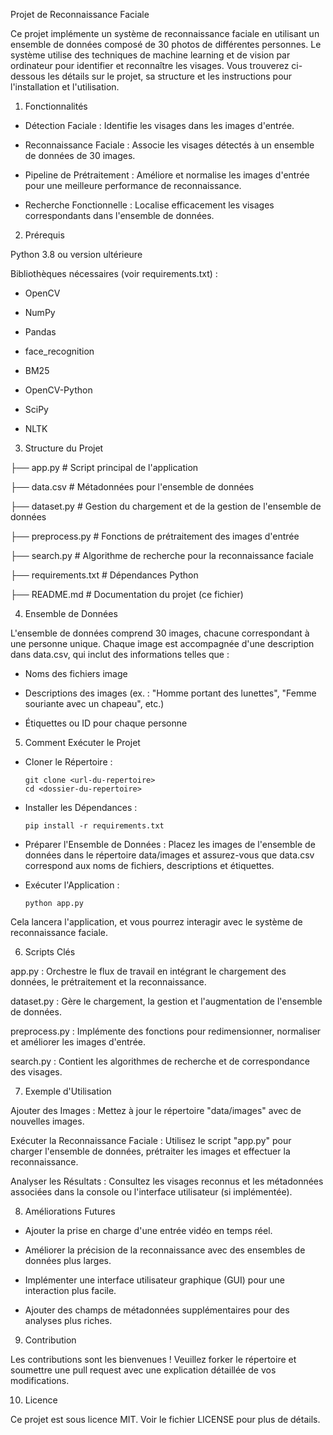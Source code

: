   Projet de Reconnaissance Faciale

Ce projet implémente un système de reconnaissance faciale en utilisant un ensemble de données composé de 30 photos de différentes personnes. Le système utilise des techniques de machine learning et de vision par ordinateur pour identifier et reconnaître les visages. Vous trouverez ci-dessous les détails sur le projet, sa structure et les instructions pour l'installation et l'utilisation.

1. Fonctionnalités

- Détection Faciale : Identifie les visages dans les images d'entrée.

- Reconnaissance Faciale : Associe les visages détectés à un ensemble de données de 30 images.

- Pipeline de Prétraitement : Améliore et normalise les images d'entrée pour une meilleure performance de reconnaissance.

- Recherche Fonctionnelle : Localise efficacement les visages correspondants dans l'ensemble de données.

2. Prérequis

Python 3.8 ou version ultérieure

Bibliothèques nécessaires (voir requirements.txt) :

- OpenCV

- NumPy

- Pandas

- face_recognition

- BM25

- OpenCV-Python

- SciPy

- NLTK

3. Structure du Projet

├── app.py            # Script principal de l'application

├── data.csv          # Métadonnées pour l'ensemble de données

├── dataset.py        # Gestion du chargement et de la gestion de l'ensemble de données

├── preprocess.py     # Fonctions de prétraitement des images d'entrée

├── search.py         # Algorithme de recherche pour la reconnaissance faciale

├── requirements.txt  # Dépendances Python

├── README.md         # Documentation du projet (ce fichier)


4. Ensemble de Données

L'ensemble de données comprend 30 images, chacune correspondant à une personne unique. Chaque image est accompagnée d'une description dans data.csv, qui inclut des informations telles que :

- Noms des fichiers image

- Descriptions des images (ex. : "Homme portant des lunettes", "Femme souriante avec un chapeau", etc.)

- Étiquettes ou ID pour chaque personne

5. Comment Exécuter le Projet

- Cloner le Répertoire :

      git clone <url-du-repertoire>
      cd <dossier-du-repertoire>

- Installer les Dépendances :

      pip install -r requirements.txt

- Préparer l'Ensemble de Données :
Placez les images de l'ensemble de données dans le répertoire data/images et assurez-vous que data.csv correspond aux noms de fichiers, descriptions et étiquettes.

- Exécuter l'Application :

      python app.py

Cela lancera l'application, et vous pourrez interagir avec le système de reconnaissance faciale.

6. Scripts Clés

app.py : Orchestre le flux de travail en intégrant le chargement des données, le prétraitement et la reconnaissance.

dataset.py : Gère le chargement, la gestion et l'augmentation de l'ensemble de données.

preprocess.py : Implémente des fonctions pour redimensionner, normaliser et améliorer les images d'entrée.

search.py : Contient les algorithmes de recherche et de correspondance des visages.

7. Exemple d'Utilisation

Ajouter des Images : Mettez à jour le répertoire "data/images" avec de nouvelles images.

Exécuter la Reconnaissance Faciale :
Utilisez le script "app.py" pour charger l'ensemble de données, prétraiter les images et effectuer la reconnaissance.

Analyser les Résultats :
Consultez les visages reconnus et les métadonnées associées dans la console ou l'interface utilisateur (si implémentée).

8. Améliorations Futures

- Ajouter la prise en charge d'une entrée vidéo en temps réel.

- Améliorer la précision de la reconnaissance avec des ensembles de données plus larges.

- Implémenter une interface utilisateur graphique (GUI) pour une interaction plus facile.

- Ajouter des champs de métadonnées supplémentaires pour des analyses plus riches.

9. Contribution

Les contributions sont les bienvenues ! Veuillez forker le répertoire et soumettre une pull request avec une explication détaillée de vos modifications.

10. Licence

Ce projet est sous licence MIT. Voir le fichier LICENSE pour plus de détails.

